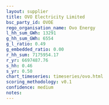 ```yaml
---
layout: supplier
title: OVO Electricity Limited
bsc_party_id: OVOE
rego_organisation_name: Ovo Energy
l_hh_sum_GWh: 13291
g_hh_sum_GWh: 6554
g_l_ratio: 0.49
g_embedded_ratio: 0.00
r_hh_sum: 7175954.17
r_yr: 6697487.76
s_hh: 0.46
s_yr: 0.50
chart_timeseries: timeseries/ovo.html
scoring_methodology: v0.1
confidence: medium
notes: 
---
```

